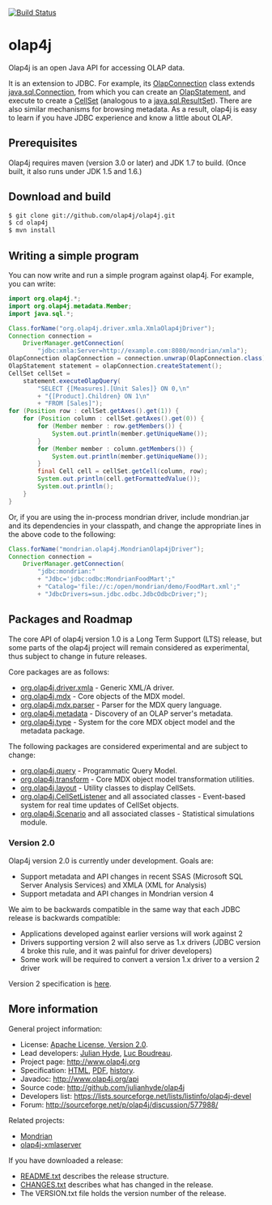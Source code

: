 [![Build Status](https://travis-ci.org/grupoasv/olap4j.svg?branch=olap4j2)](https://travis-ci.org/grupoasv/olap4j)

# olap4j #

Olap4j is an open Java API for accessing OLAP data.

It is an extension to JDBC. For example, its
<a href="http://www.olap4j.org/api/org/olap4j/OlapConnection.html">OlapConnection</a>
class extends
<a href="http://docs.oracle.com/javase/7/docs/api/java/sql/Connection.html">java.sql.Connection</a>,
from which you can create an
<a href="http://www.olap4j.org/api/org/olap4j/OlapStatement.html">OlapStatement</a>,
and execute to create a
<a href="http://www.olap4j.org/api/org/olap4j/CellSet.html">CellSet</a>
(analogous to a
<a href="http://docs.oracle.com/javase/7/docs/api/java/sql/ResultSet.html">java.sql.ResultSet</a>).
There are also similar mechanisms for browsing metadata.
As a result, olap4j is easy to learn if you have JDBC
experience and know a little about OLAP.

## Prerequisites ##

Olap4j requires maven (version 3.0 or later) and JDK 1.7 to build. (Once built, it also runs under JDK 1.5 and 1.6.)

## Download and build ##

```bash
$ git clone git://github.com/olap4j/olap4j.git
$ cd olap4j
$ mvn install
```

## Writing a simple program ##

You can now write and run a simple program against olap4j. For
example, you can write:

```java
import org.olap4j.*;
import org.olap4j.metadata.Member;
import java.sql.*;

Class.forName("org.olap4j.driver.xmla.XmlaOlap4jDriver");
Connection connection =
    DriverManager.getConnection(
        "jdbc:xmla:Server=http://example.com:8080/mondrian/xmla");
OlapConnection olapConnection = connection.unwrap(OlapConnection.class);
OlapStatement statement = olapConnection.createStatement();
CellSet cellSet =
    statement.executeOlapQuery(
        "SELECT {[Measures].[Unit Sales]} ON 0,\n"
        + "{[Product].Children} ON 1\n"
        + "FROM [Sales]");
for (Position row : cellSet.getAxes().get(1)) {
    for (Position column : cellSet.getAxes().get(0)) {
        for (Member member : row.getMembers()) {
            System.out.println(member.getUniqueName());
        }
        for (Member member : column.getMembers()) {
            System.out.println(member.getUniqueName());
        }
        final Cell cell = cellSet.getCell(column, row);
        System.out.println(cell.getFormattedValue());
        System.out.println();
    }
}
```

Or, if you are using the in-process mondrian driver, include mondrian.jar
and its dependencies in your classpath, and change the
appropriate lines in the above code to the following:

```java
Class.forName("mondrian.olap4j.MondrianOlap4jDriver");
Connection connection =
    DriverManager.getConnection(
        "jdbc:mondrian:"
        + "Jdbc='jdbc:odbc:MondrianFoodMart';"
        + "Catalog='file://c:/open/mondrian/demo/FoodMart.xml';"
        + "JdbcDrivers=sun.jdbc.odbc.JdbcOdbcDriver;");
```

## Packages and Roadmap ##

The core API of olap4j version 1.0 is a Long Term Support (LTS) release,
but some parts of the olap4j project will remain considered as experimental,
thus subject to change in future releases.

Core packages are as follows:
* <a href="http://www.olap4j.org/api/org/olap4j/driver/xmla/package-summary.html">org.olap4j.driver.xmla</a> - Generic XML/A driver.
* <a href="http://www.olap4j.org/api/org/olap4j/mdx/package-summary.html">org.olap4j.mdx</a> - Core objects of the MDX model.
* <a href="http://www.olap4j.org/api/org/olap4j/mdx/parser/package-summary.html">org.olap4j.mdx.parser</a> - Parser for the MDX query language.
* <a href="http://www.olap4j.org/api/org/olap4j/metadata/package-summary.html">org.olap4j.metadata</a> - Discovery of an OLAP server's metadata.
* <a href="http://www.olap4j.org/api/org/olap4j/type/package-summary.html">org.olap4j.type</a> - System for the core MDX object model and the metadata package.

The following packages are considered experimental and are subject to change:
* <a href="http://www.olap4j.org/api/org/olap4j/query/package-summary.html">org.olap4j.query</a> - Programmatic Query Model.
* <a href="http://www.olap4j.org/api/org/olap4j/transform/package-summary.html">org.olap4j.transform</a> - Core MDX object model transformation utilities.
* <a href="http://www.olap4j.org/api/org/olap4j/layout/package-summary.html">org.olap4j.layout</a> - Utility classes to display CellSets.
* <a href="http://www.olap4j.org/api/org/olap4j/CellSetListener.html">org.olap4j.CellSetListener</a> and all associated classes - Event-based system for real time updates of CellSet objects.
* <a href="http://www.olap4j.org/api/org/olap4j/Scenario.html">org.olap4j.Scenario</a> and all associated classes - Statistical simulations module.

### Version 2.0

Olap4j version 2.0 is currently under development. Goals are:
* Support metadata and API changes in recent SSAS (Microsoft SQL Server Analysis Services) and XMLA (XML for Analysis)
* Support metadata and API changes in Mondrian version 4

We aim to be backwards compatible in the same way that each JDBC release is backwards compatible:
* Applications developed against earlier versions will work against 2
* Drivers supporting version 2 will also serve as 1.x drivers (JDBC version 4 broke this rule, and it was painful for driver developers)
* Some work will be required to convert a version 1.x driver to a version 2 driver

Version 2 specification is <a href="olap4j_version_2_specification.md">here</a>.

## More information ##

General project information:
* License: <a href="NOTICE">Apache License, Version 2.0</a>.
* Lead developers: <a href="https://github.com/julianhyde">Julian Hyde</a>, <a href="https://github.com/lucboudreau">Luc Boudreau</a>.
* Project page: http://www.olap4j.org
* Specification: <a href="http://www.olap4j.org/olap4j_fs.html">HTML</a>, <a href="http://www.olap4j.org/olap4j_fs.pdf">PDF</a>, <a href="https://github.com/olap4j/olap4j/commits/master/doc/olap4j_fs.html">history</a>.
* Javadoc: http://www.olap4j.org/api
* Source code: http://github.com/julianhyde/olap4j
* Developers list: https://lists.sourceforge.net/lists/listinfo/olap4j-devel
* Forum: http://sourceforge.net/p/olap4j/discussion/577988/

Related projects:
* <a href="https://github.com/pentaho/mondrian">Mondrian</a>
* <a href="https://github.com/olap4j/olap4j-xmlaserver">olap4j-xmlaserver</a>

If you have downloaded a release:
* <a href="README.txt">README.txt</a> describes the release structure.
* <a href="CHANGES.txt">CHANGES.txt</a> describes what has changed in the release.
* The VERSION.txt file holds the version number of the release.
